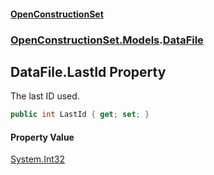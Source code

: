 #### [OpenConstructionSet](index 'index')
### [OpenConstructionSet.Models](index#OpenConstructionSet_Models 'OpenConstructionSet.Models').[DataFile](q_8MggXJ9Yoajs1dvqB03g 'OpenConstructionSet.Models.DataFile')
## DataFile.LastId Property
The last ID used.  
```csharp
public int LastId { get; set; }
```
#### Property Value
[System.Int32](https://docs.microsoft.com/en-us/dotnet/api/System.Int32 'System.Int32')
